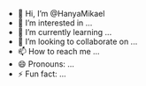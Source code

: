 - 👋 Hi, I’m @HanyaMikael
- 👀 I’m interested in ...
- 🌱 I’m currently learning ...
- 💞️ I’m looking to collaborate on ...
- 📫 How to reach me ...
- 😄 Pronouns: ...
- ⚡ Fun fact: ...

<!---
HanyaMikael/HanyaMikael is a ✨ special ✨ repository because its `README.md` (this file) appears on your GitHub profile.
You can click the Preview link to take a look at your changes.
--->
